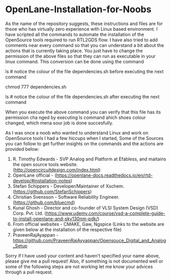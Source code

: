 # OpenLane-Installation-for-Noobs

As the name of the repository suggests, these instructions and files are for thsoe who has virtually zero experience with Linux based environment.
I have scripted all the commands to automate the installation of the OpenSource tools required to run RTL2GDS flow.
I have also tried to add comments near every command so that you can understand a bit about the actions that is currently taking place.
You just have to change the permission of the above files so that they can run as executable in your linux command.
This conversion can be done using the command

ls # notice the colour of the file dependencies.sh before executing the next command

chmod 777 dependencies.sh

ls # notice the colour of the file dependencies.sh after executing the next command


When you execute the above command you can verify that this file has its permission cha nged by executing ls command ahich shoes colour changed, which mena sour job is done succesfully.

As I was once a noob who wanted to understand Linux and work on OpenSource tools I had a few hiccups when I started, Some of the Sources you can follow to get further insights on the commands and the actions are provided below:

1. R. Timothy Edwards     - SVP Analog and Platform at Efabless, and maitains the open source tools website. (http://opencircuitdesign.com/index.html)
2. OpenLane official      - (https://openlane-docs.readthedocs.io/en/rtd-develop/#installation-notes)
3. Stefan Schippers       - Developer/Maintainer of Xschem.   (https://github.com/StefanSchippers)
4. Christian Svensson     - Software Reliability Engineer.    (https://github.com/bluecmd)
4. Kunal Ghosh            - Director and co-founder of VLSI System Design (VSD) Corp. Pvt. Ltd. 
                            (https://www.udemy.com/course/vsd-a-complete-guide-to-install-openlane-and-sky130nm-pdk/)
5. From official websites - CMAKE, Gaw, Ngspice (Links to the website are given below at the installation of the respective file)
6. PraveenRajAyappan      -https://github.com/PraveenRajAyyappan/Opensouce_Digital_and_Analog_Setup


Sorry if I have used your content and haven't specified your name above, please give me a pull request!
Also, if something is not documented well or some of the following steps are not working let me know your advices through a pull request.
